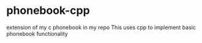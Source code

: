 # phonebook-cpp
extension of my c phonebook in my repo
This uses cpp to implement basic phonebook functionality
